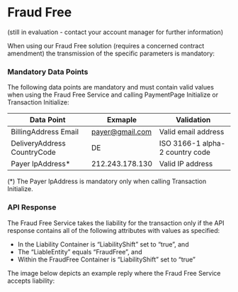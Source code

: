 # Fraud Free
(still in evaluation - contact your account manager for further information)

When using our Fraud Free solution (requires a concerned contract amendment) the transmission of the specific parameters is mandatory:

### <a name="ff-mandatory"></a> Mandatory Data Points
The following data points are mandatory and must contain valid values when using the Fraud Free Service and calling PaymentPage Initialize or Transaction Initialize:

| Data Point  | Exmaple | Validation |
| ------------- | ------------- | ------------- |
| BillingAddress Email | payer@gmail.com  | Valid email address |
| DeliveryAddress CountryCode  | DE  | ISO 3166-1 alpha-2 country code |
| Payer IpAddress* | 212.243.178.130  | Valid IP address |
(*) The Payer IpAddress is mandatory only when calling Transaction Initialize.

### <a name="ff-response"></a> API Response

The Fraud Free Service takes the liability for the transaction only if the API response contains all of the following attributes with values as specified:
-	In the Liability Container is “LiabilityShift” set to “true”, and
-	The “LiableEntity” equals “FraudFree”, and 
-	Within the FraudFree Container is  “LiabilityShift” set to “true”

The image below depicts an example reply where the Fraud Free Service accepts liability: 

